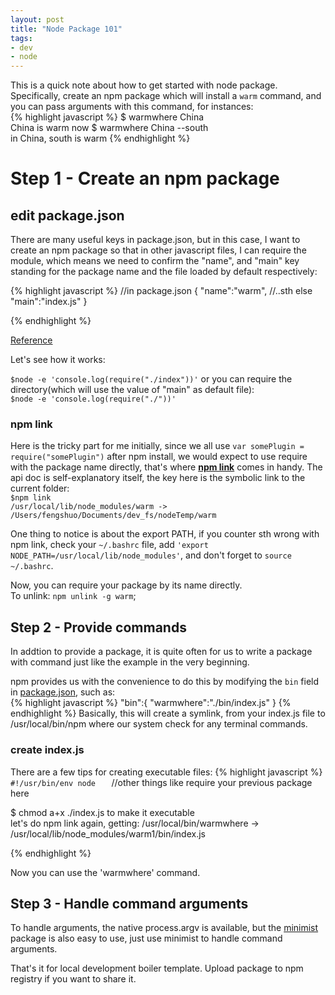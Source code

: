 ```yaml
---
layout: post
title: "Node Package 101"
tags:
- dev
- node
---
```


This is a quick note about how to get started with node package. Specifically, create an npm package which will install a `warm` command, and you can pass arguments with this command, for instances:  
{% highlight javascript %}
	$ warmwhere China  
		China is warm now
	$ warmwhere China --south  
		in China, south is warm
{% endhighlight %}

# Step 1 - Create an npm package

## edit package.json

There are many useful keys in package.json, but in this case, I want to create an npm package so that in other javascript files, I can require the module, which means we need to confirm the "name", and "main" key standing for the package name and the file loaded by default respectively:  

{% highlight javascript %}
//in package.json
{
	"name":"warm",
	//..sth else
	"main":"index.js"
}

{% endhighlight %}

[Reference](https://www.npmjs.org/doc/files/package.json.html)  

Let's see how it works:

`$node -e 'console.log(require("./index"))'`
or you can require the directory(which will use the value of "main" as default file):  
`$node -e 'console.log(require("./"))'`  

### npm link

Here is the tricky part for me initially, since we all use `var somePlugin = require("somePlugin")` after npm install, we would expect to use require with the package name directly, that's where **[npm link](https://www.npmjs.org/doc/cli/npm-link.html)** comes in handy. The api doc is self-explanatory itself, the key here is the symbolic link to the current folder:  
`$npm link`  
`/usr/local/lib/node_modules/warm -> /Users/fengshuo/Documents/dev_fs/nodeTemp/warm`  

One thing to notice is about the export PATH, if you counter sth wrong with npm link, check your `~/.bashrc` file, add `'export NODE_PATH=/usr/local/lib/node_modules'`, and don't forget to `source ~/.bashrc`.  

Now, you can require your package by its name directly.  
To unlink: `npm unlink -g warm`;  

## Step 2 - Provide commands
In addtion to provide a package, it is quite often for us to write a package with command just like the example in the very beginning.  

npm provides us with the convenience to do this by modifying the `bin` field in [package.json](https://www.npmjs.org/doc/files/package.json.html), such as:  
{% highlight javascript %}
"bin":{
	"warmwhere":"./bin/index.js"
}
{% endhighlight %}
Basically, this will create a symlink, from your index.js file to /usr/local/bin/npm where our system check for any terminal commands.  

### create index.js
There are a few tips for creating executable files:
{% highlight javascript %}
`#!/usr/bin/env node   `
    //other things like require your previous package here  

$ chmod a+x ./index.js  to make it executable  
let's do npm link again, getting:
/usr/local/bin/warmwhere -> /usr/local/lib/node_modules/warm1/bin/index.js  

{% endhighlight %}

Now you can use the 'warmwhere' command.  

## Step 3 - Handle command arguments

To handle arguments, the native process.argv is available, but the [minimist](https://github.com/substack/minimist) package is also easy to use, just use minimist to handle command arguments.

That's it for local development boiler template. Upload package to npm registry if you want to share it.
